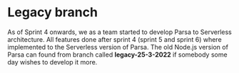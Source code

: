# Legacy branch

As of Sprint 4 onwards, we as a team started to develop Parsa to Serverless architecture. All features done after sprint 4 (sprint 5 and sprint 6) where implemented to the Serverless version of Parsa. The old Node.js version of Parsa can found from branch called **legacy-25-3-2022** if somebody some day wishes to develop it more. 